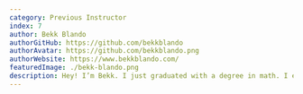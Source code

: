 ```yaml
---
category: Previous Instructor
index: 7
author: Bekk Blando
authorGitHub: https://github.com/bekkblando
authorAvatar: https://github.com/bekkblando.png
authorWebsite: https://www.bekkblando.com/
featuredImage: ./bekk-blando.png
description: Hey! I’m Bekk. I just graduated with a degree in math. I enjoy software development and working with non-profits.
---
```

